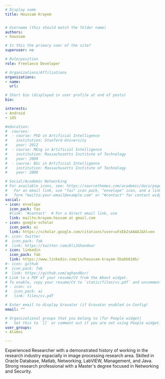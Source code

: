 ```yaml
---
# Display name
title: Houssam Krayem


# Username (this should match the folder name)
authors:
- houssam

# Is this the primary user of the site?
superuser: no

# Role/position
role: Freelance Developer

# Organizations/Affiliations
organizations:
- name:
  url:

# Short bio (displayed in user profile at end of posts)
bio:

interests:
- Android
- iOS

#education:
#  courses:
#  - course: PhD in Artificial Intelligence
#    institution: Stanford University
#    year: 2012
#  - course: MEng in Artificial Intelligence
#    institution: Massachusetts Institute of Technology
#    year: 2009
#  - course: BSc in Artificial Intelligence
#    institution: Massachusetts Institute of Technology
#    year: 2008

# Social/Academic Networking
# For available icons, see: https://sourcethemes.com/academic/docs/page-builder/#icons
#   For an email link, use "fas" icon pack, "envelope" icon, and a link in the
#   form "mailto:your-email@example.com" or "#contact" for contact widget.
social:
- icon: envelope
  icon_pack: fas
  #link: '#contact'  # For a direct email link, use
  link: mailto:krayem.hossam at gmail.com
- icon: google-scholar
  icon_pack: ai
  link: https://scholar.google.com/citations?user=uFxEb2sAAAAJ&hl=en
#- icon: twitter
#  icon_pack: fab
#  link: https://twitter.com/AliJGhandour
- icon: linkedin
  icon_pack: fab
  link: https://www.linkedin.com/in/houssam-krayem-5babb610b/
#- icon: github
#  icon_pack: fab
#  link: https://github.com/aghand0ur/
# Link to a PDF of your resume/CV from the About widget.
# To enable, copy your resume/CV to `static/files/cv.pdf` and uncomment the lines below.
# - icon: cv
#   icon_pack: ai
#   link: files/cv.pdf

# Enter email to display Gravatar (if Gravatar enabled in Config)
email: ""

# Organizational groups that you belong to (for People widget)
#   Set this to `[]` or comment out if you are not using People widget.
user_groups:
- Alumni

---
```

Experienced Researcher with a demonstrated history of working in the research industry espacially in image processing research area. Skilled in Oracle Database, Matlab, Networking, LabVIEW, Management, and Java. Strong research professional with a Master's degree focused in Networking and Security.

